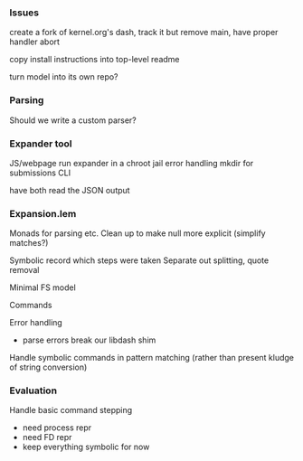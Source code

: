 ### Issues

create a fork of kernel.org's dash, track it
but remove main, have proper handler abort

copy install instructions into top-level readme

turn model into its own repo?

### Parsing

Should we write a custom parser?

### Expander tool

JS/webpage
  run expander in a chroot jail
  error handling
  mkdir for submissions
CLI

have both read the JSON output

### Expansion.lem

Monads for parsing etc.
Clean up to make null more explicit (simplify matches?)

Symbolic record which steps were taken
  Separate out splitting, quote removal

Minimal FS model

Commands

Error handling
  - parse errors break our libdash shim

Handle symbolic commands in pattern matching (rather than present kludge of string conversion)

### Evaluation

Handle basic command stepping
  - need process repr
  - need FD repr
  - keep everything symbolic for now
